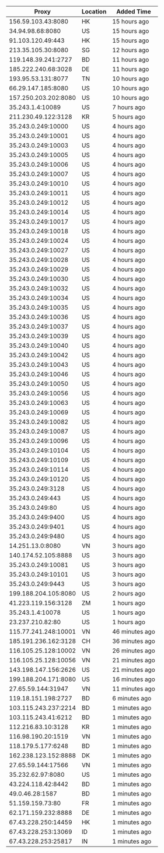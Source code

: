 | Proxy | Location | Added Time |
|---------|----------|------------|
| 156.59.103.43:8080 | HK | 15 hours ago |
| 34.94.98.68:8080 | US | 15 hours ago |
| 91.103.120.49:443 | HK | 15 hours ago |
| 213.35.105.30:8080 | SG | 12 hours ago |
| 119.148.39.241:2727 | BD | 11 hours ago |
| 185.222.240.68:3028 | DE | 11 hours ago |
| 193.95.53.131:8077 | TN | 10 hours ago |
| 66.29.147.185:8080 | US | 10 hours ago |
| 157.250.203.202:8080 | US | 10 hours ago |
| 35.243.1.4:10089 | US | 7 hours ago |
| 211.230.49.122:3128 | KR | 5 hours ago |
| 35.243.0.249:10000 | US | 4 hours ago |
| 35.243.0.249:10001 | US | 4 hours ago |
| 35.243.0.249:10003 | US | 4 hours ago |
| 35.243.0.249:10005 | US | 4 hours ago |
| 35.243.0.249:10006 | US | 4 hours ago |
| 35.243.0.249:10007 | US | 4 hours ago |
| 35.243.0.249:10010 | US | 4 hours ago |
| 35.243.0.249:10011 | US | 4 hours ago |
| 35.243.0.249:10012 | US | 4 hours ago |
| 35.243.0.249:10014 | US | 4 hours ago |
| 35.243.0.249:10017 | US | 4 hours ago |
| 35.243.0.249:10018 | US | 4 hours ago |
| 35.243.0.249:10024 | US | 4 hours ago |
| 35.243.0.249:10027 | US | 4 hours ago |
| 35.243.0.249:10028 | US | 4 hours ago |
| 35.243.0.249:10029 | US | 4 hours ago |
| 35.243.0.249:10030 | US | 4 hours ago |
| 35.243.0.249:10032 | US | 4 hours ago |
| 35.243.0.249:10034 | US | 4 hours ago |
| 35.243.0.249:10035 | US | 4 hours ago |
| 35.243.0.249:10036 | US | 4 hours ago |
| 35.243.0.249:10037 | US | 4 hours ago |
| 35.243.0.249:10039 | US | 4 hours ago |
| 35.243.0.249:10040 | US | 4 hours ago |
| 35.243.0.249:10042 | US | 4 hours ago |
| 35.243.0.249:10043 | US | 4 hours ago |
| 35.243.0.249:10046 | US | 4 hours ago |
| 35.243.0.249:10050 | US | 4 hours ago |
| 35.243.0.249:10056 | US | 4 hours ago |
| 35.243.0.249:10063 | US | 4 hours ago |
| 35.243.0.249:10069 | US | 4 hours ago |
| 35.243.0.249:10082 | US | 4 hours ago |
| 35.243.0.249:10087 | US | 4 hours ago |
| 35.243.0.249:10096 | US | 4 hours ago |
| 35.243.0.249:10104 | US | 4 hours ago |
| 35.243.0.249:10109 | US | 4 hours ago |
| 35.243.0.249:10114 | US | 4 hours ago |
| 35.243.0.249:10120 | US | 4 hours ago |
| 35.243.0.249:3128 | US | 4 hours ago |
| 35.243.0.249:443 | US | 4 hours ago |
| 35.243.0.249:80 | US | 4 hours ago |
| 35.243.0.249:9400 | US | 4 hours ago |
| 35.243.0.249:9401 | US | 4 hours ago |
| 35.243.0.249:9480 | US | 4 hours ago |
| 14.251.13.0:8080 | VN | 3 hours ago |
| 140.174.52.105:8888 | US | 3 hours ago |
| 35.243.0.249:10081 | US | 3 hours ago |
| 35.243.0.249:10101 | US | 3 hours ago |
| 35.243.0.249:9443 | US | 3 hours ago |
| 199.188.204.105:8080 | US | 2 hours ago |
| 41.223.119.156:3128 | ZM | 1 hours ago |
| 35.243.1.4:10078 | US | 1 hours ago |
| 23.237.210.82:80 | US | 1 hours ago |
| 115.77.241.248:10001 | VN | 46 minutes ago |
| 185.191.236.162:3128 | CH | 36 minutes ago |
| 116.105.25.128:10002 | VN | 26 minutes ago |
| 116.105.25.128:10056 | VN | 21 minutes ago |
| 143.198.147.156:2626 | US | 21 minutes ago |
| 199.188.204.171:8080 | US | 16 minutes ago |
| 27.65.59.144:31947 | VN | 11 minutes ago |
| 119.18.151.198:2727 | BD | 6 minutes ago |
| 103.115.243.237:2214 | BD | 1 minutes ago |
| 103.115.243.41:6212 | BD | 1 minutes ago |
| 112.216.83.10:3128 | KR | 1 minutes ago |
| 116.98.190.20:1519 | VN | 1 minutes ago |
| 118.179.5.177:6248 | BD | 1 minutes ago |
| 162.238.123.152:8888 | DK | 1 minutes ago |
| 27.65.59.144:17566 | VN | 1 minutes ago |
| 35.232.62.97:8080 | US | 1 minutes ago |
| 43.224.118.42:8442 | BD | 1 minutes ago |
| 49.0.46.28:1587 | BD | 1 minutes ago |
| 51.159.159.73:80 | FR | 1 minutes ago |
| 62.171.159.232:8888 | DE | 1 minutes ago |
| 67.43.228.250:14459 | HK | 1 minutes ago |
| 67.43.228.253:13069 | ID | 1 minutes ago |
| 67.43.228.253:25817 | IN | 1 minutes ago |
